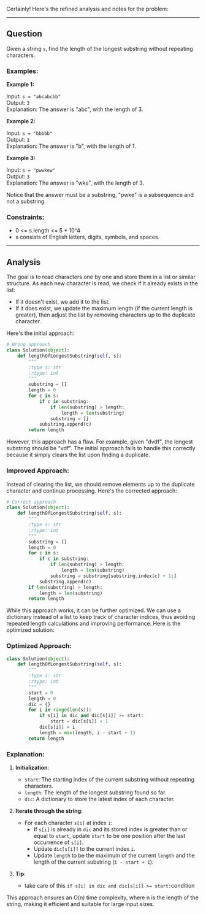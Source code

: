 Certainly! Here's the refined analysis and notes for the problem:

---

## Question

Given a string `s`, find the length of the longest substring without repeating characters.

### Examples:

**Example 1:**

Input: `s = "abcabcbb"`  
Output: `3`  
Explanation: The answer is "abc", with the length of 3.

**Example 2:**

Input: `s = "bbbbb"`  
Output: `1`  
Explanation: The answer is "b", with the length of 1.

**Example 3:**

Input: `s = "pwwkew"`  
Output: `3`  
Explanation: The answer is "wke", with the length of 3.

Notice that the answer must be a substring, "pwke" is a subsequence and not a substring.

### Constraints:

- 0 <= s.length <= 5 * 10^4
- s consists of English letters, digits, symbols, and spaces.

---

## Analysis

The goal is to read characters one by one and store them in a list or similar structure. As each new character is read, we check if it already exists in the list:

- If it doesn't exist, we add it to the list.
- If it does exist, we update the maximum length (if the current length is greater), then adjust the list by removing characters up to the duplicate character.

Here's the initial approach:

```python
# Wrong approach
class Solution(object):
    def lengthOfLongestSubstring(self, s):
        """
        :type s: str
        :rtype: int
        """
        substring = []
        length = 0
        for c in s:
            if c in substring:
                if len(substring) > length:
                    length = len(substring)
                substring = []
            substring.append(c)
        return length
```

However, this approach has a flaw. For example, given "dvdf", the longest substring should be "vdf". The initial approach fails to handle this correctly because it simply clears the list upon finding a duplicate.

### Improved Approach:

Instead of clearing the list, we should remove elements up to the duplicate character and continue processing. Here's the corrected approach:

```python
# Correct approach
class Solution(object):
    def lengthOfLongestSubstring(self, s):
        """
        :type s: str
        :rtype: int
        """
        substring = []
        length = 0
        for c in s:
            if c in substring:
                if len(substring) > length:
                    length = len(substring)
                substring = substring[substring.index(c) + 1:]
            substring.append(c)
        if len(substring) > length:
            length = len(substring)
        return length
```

While this approach works, it can be further optimized. We can use a dictionary instead of a list to keep track of character indices, thus avoiding repeated length calculations and improving performance. Here is the optimized solution:

### Optimized Approach:

```python
class Solution(object):
    def lengthOfLongestSubstring(self, s):
        """
        :type s: str
        :rtype: int
        """
        start = 0
        length = 0
        dic = {}
        for i in range(len(s)):
            if s[i] in dic and dic[s[i]] >= start:
                start = dic[s[i]] + 1
            dic[s[i]] = i
            length = max(length, i - start + 1)
        return length
```

### Explanation:

1. **Initialization**:
   - `start`: The starting index of the current substring without repeating characters.
   - `length`: The length of the longest substring found so far.
   - `dic`: A dictionary to store the latest index of each character.

2. **Iterate through the string**:
   - For each character `s[i]` at index `i`:
     - If `s[i]` is already in `dic` and its stored index is greater than or equal to `start`, update `start` to be one position after the last occurrence of `s[i]`.
     - Update `dic[s[i]]` to the current index `i`.
     - Update `length` to be the maximum of the current `length` and the length of the current substring (`i - start + 1`).

3. **Tip**:
    - take care of this `if s[i] in dic and dic[s[i]] >= start:`condition
    
This approach ensures an O(n) time complexity, where n is the length of the string, making it efficient and suitable for large input sizes.